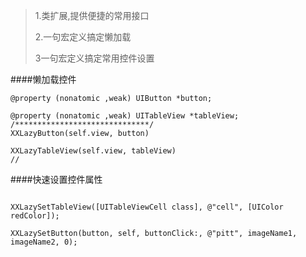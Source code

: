 > 1.类扩展,提供便捷的常用接口
> 
> 2.一句宏定义搞定懒加载
> 
> 3一句宏定义搞定常用控件设置


####懒加载控件
```
@property (nonatomic ,weak) UIButton *button;

@property (nonatomic ,weak) UITableView *tableView;
/******************************/
XXLazyButton(self.view, button)

XXLazyTableView(self.view, tableView)
//
```

####快速设置控件属性
```

XXLazySetTableView([UITableViewCell class], @"cell", [UIColor redColor]);

XXLazySetButton(button, self, buttonClick:, @"pitt", imageName1, imageName2, 0);
```
